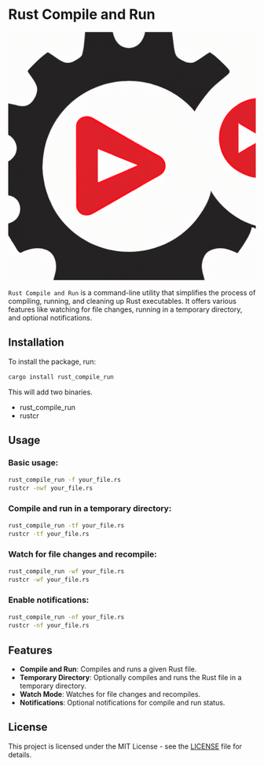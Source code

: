 # Rust Compile and Run

[![Rust Compile Run Logo](./rust_compile_run_logo.png)](https://crates.io/crates/rust_compile_run)


`Rust Compile and Run` is a command-line utility that simplifies the process of compiling, running, and cleaning up Rust executables. It offers various features like watching for file changes, running in a temporary directory, and optional notifications.

## Installation

To install the package, run:

```bash
cargo install rust_compile_run
```

This will add two binaries.
- rust_compile_run
- rustcr

## Usage

### Basic usage:

```bash
rust_compile_run -f your_file.rs
rustcr -nwf your_file.rs
```

### Compile and run in a temporary directory:

```bash
rust_compile_run -tf your_file.rs
rustcr -tf your_file.rs
```

### Watch for file changes and recompile:

```bash
rust_compile_run -wf your_file.rs
rustcr -wf your_file.rs
```

### Enable notifications:

```bash
rust_compile_run -nf your_file.rs
rustcr -nf your_file.rs
```

## Features

- **Compile and Run**: Compiles and runs a given Rust file.
- **Temporary Directory**: Optionally compiles and runs the Rust file in a temporary directory.
- **Watch Mode**: Watches for file changes and recompiles.
- **Notifications**: Optional notifications for compile and run status.

## License

This project is licensed under the MIT License - see the [LICENSE](LICENSE) file for details.
